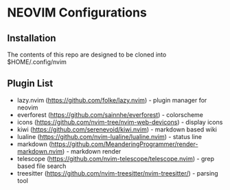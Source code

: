 # NEOVIM Configurations

## Installation

The contents of this repo are designed to be cloned into $HOME/.config/nvim

## Plugin List

- lazy.nvim (https://github.com/folke/lazy.nvim) - plugin manager for neovim
- everforest (https://github.com/sainnhe/everforest) - colorscheme
- icons (https://github.com/nvim-tree/nvim-web-devicons) - display icons
- kiwi (https://github.com/serenevoid/kiwi.nvim) - markdown based wiki
- lualine (https://github.com/nvim-lualine/lualine.nvim) - status line
- markdown (https://github.com/MeanderingProgrammer/render-markdown.nvim) - markdown render
- telescope (https://github.com/nvim-telescope/telescope.nvim) - grep based file search
- treesitter (https://github.com/nvim-treesitter/nvim-treesitter/) - parsing tool
